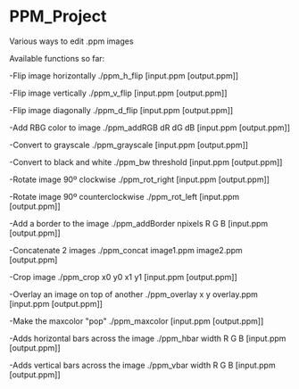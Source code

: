 # PPM_Project
Various ways to edit .ppm images


Available functions so far:

-Flip image horizontally
./ppm_h_flip [input.ppm [output.ppm]]


-Flip image vertically
./ppm_v_flip [input.ppm [output.ppm]]


-Flip image diagonally
./ppm_d_flip [input.ppm [output.ppm]]


-Add RBG color to image
./ppm_addRGB dR dG dB [input.ppm [output.ppm]]


-Convert to grayscale
./ppm_grayscale [input.ppm [output.ppm]]


-Convert to black and white
./ppm_bw threshold [input.ppm [output.ppm]]


-Rotate image 90º clockwise
./ppm_rot_right [input.ppm [output.ppm]]


-Rotate image 90º counterclockwise
./ppm_rot_left [input.ppm [output.ppm]]


-Add a border to the image
./ppm_addBorder npixels R G B [input.ppm [output.ppm]]


-Concatenate 2 images
./ppm_concat image1.ppm image2.ppm [output.ppm]


-Crop image
./ppm_crop x0 y0 x1 y1 [input.ppm [output.ppm]]


-Overlay an image on top of another
./ppm_overlay x y overlay.ppm [input.ppm [output.ppm]]


-Make the maxcolor "pop"
./ppm_maxcolor [input.ppm [output.ppm]]


-Adds horizontal bars across the image
./ppm_hbar width R G B [input.ppm [output.ppm]]


-Adds vertical bars across the image
./ppm_vbar width R G B [input.ppm [output.ppm]]
